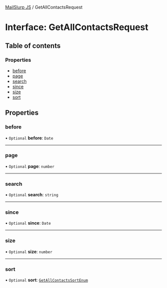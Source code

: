 [MailSlurp JS](../README.md) / GetAllContactsRequest

# Interface: GetAllContactsRequest

## Table of contents

### Properties

- [before](GetAllContactsRequest.md#before)
- [page](GetAllContactsRequest.md#page)
- [search](GetAllContactsRequest.md#search)
- [since](GetAllContactsRequest.md#since)
- [size](GetAllContactsRequest.md#size)
- [sort](GetAllContactsRequest.md#sort)

## Properties

### before

• `Optional` **before**: `Date`

___

### page

• `Optional` **page**: `number`

___

### search

• `Optional` **search**: `string`

___

### since

• `Optional` **since**: `Date`

___

### size

• `Optional` **size**: `number`

___

### sort

• `Optional` **sort**: [`GetAllContactsSortEnum`](../enums/GetAllContactsSortEnum.md)
